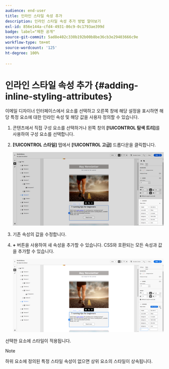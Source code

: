 ```yaml
---
audience: end-user
title: 인라인 스타일 속성 추가
description: 인라인 스타일 속성 추가 방법 알아보기
exl-id: 856e144a-cfd4-4931-86c9-0c1793ae399d
badge: label="제한 공개"
source-git-commit: 5ad8e402c330b192b00b8be36cb3e29403666c9e
workflow-type: tm+mt
source-wordcount: '125'
ht-degree: 100%

---
```



# 인라인 스타일 속성 추가 {#adding-inline-styling-attributes}

이메일 디자이너 인터페이스에서 요소를 선택하고 오른쪽 창에 해당 설정을 표시하면 해당 특정 요소에 대한 인라인 속성 및 해당 값을 사용자 정의할 수 있습니다.

1. 콘텐츠에서 직접 구성 요소를 선택하거나 왼쪽 창의 **[!UICONTROL 탐색 트리]**&#x200B;를 사용하여 구성 요소를 선택합니다.

1. **[!UICONTROL 스타일]** 탭에서 **[!UICONTROL 고급]** 드롭다운을 클릭합니다.

   ![](assets/styles_1.png)

1. 기존 속성의 값을 수정합니다.

1. **+** 버튼을 사용하여 새 속성을 추가할 수 있습니다. CSS와 호환되는 모든 속성과 값을 추가할 수 있습니다.

   ![](assets/styles_2.png)

선택한 요소에 스타일이 적용됩니다.

>[!NOTE]
>
>하위 요소에 정의된 특정 스타일 속성이 없으면 상위 요소의 스타일이 상속됩니다.

